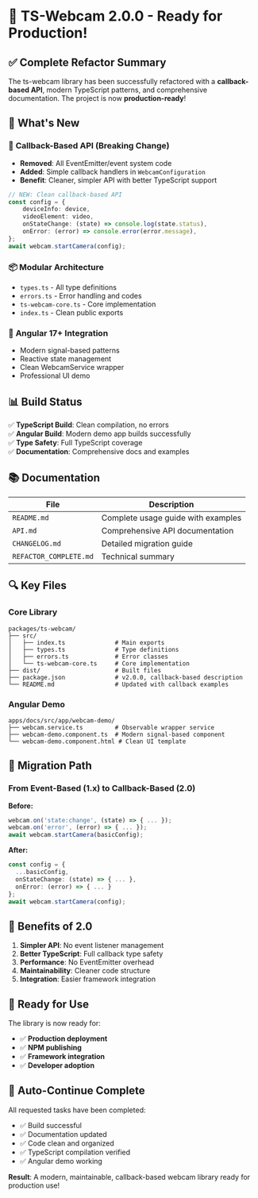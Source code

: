 # 🎉 TS-Webcam 2.0.0 - Ready for Production!

## ✅ Complete Refactor Summary

The ts-webcam library has been successfully refactored with a **callback-based API**, modern TypeScript patterns, and comprehensive documentation. The project is now **production-ready**!

## 🔧 What's New

### 🚀 **Callback-Based API** (Breaking Change)

- **Removed**: All EventEmitter/event system code
- **Added**: Simple callback handlers in `WebcamConfiguration`
- **Benefit**: Cleaner, simpler API with better TypeScript support

```typescript
// NEW: Clean callback-based API
const config = {
	deviceInfo: device,
	videoElement: video,
	onStateChange: (state) => console.log(state.status),
	onError: (error) => console.error(error.message),
};
await webcam.startCamera(config);
```

### 📦 **Modular Architecture**

- `types.ts` - All type definitions
- `errors.ts` - Error handling and codes
- `ts-webcam-core.ts` - Core implementation
- `index.ts` - Clean public exports

### 🎯 **Angular 17+ Integration**

- Modern signal-based patterns
- Reactive state management
- Clean WebcamService wrapper
- Professional UI demo

## 📊 Build Status

✅ **TypeScript Build**: Clean compilation, no errors  
✅ **Angular Build**: Modern demo app builds successfully  
✅ **Type Safety**: Full TypeScript coverage  
✅ **Documentation**: Comprehensive docs and examples

## 📚 Documentation

| File                   | Description                        |
| ---------------------- | ---------------------------------- |
| `README.md`            | Complete usage guide with examples |
| `API.md`               | Comprehensive API documentation    |
| `CHANGELOG.md`         | Detailed migration guide           |
| `REFACTOR_COMPLETE.md` | Technical summary                  |

## 🔍 Key Files

### Core Library

```
packages/ts-webcam/
├── src/
│   ├── index.ts              # Main exports
│   ├── types.ts              # Type definitions
│   ├── errors.ts             # Error classes
│   └── ts-webcam-core.ts     # Core implementation
├── dist/                     # Built files
├── package.json              # v2.0.0, callback-based description
└── README.md                 # Updated with callback examples
```

### Angular Demo

```
apps/docs/src/app/webcam-demo/
├── webcam.service.ts         # Observable wrapper service
├── webcam-demo.component.ts  # Modern signal-based component
└── webcam-demo.component.html # Clean UI template
```

## 🚦 Migration Path

### From Event-Based (1.x) to Callback-Based (2.0)

**Before:**

```typescript
webcam.on('state:change', (state) => { ... });
webcam.on('error', (error) => { ... });
await webcam.startCamera(basicConfig);
```

**After:**

```typescript
const config = {
  ...basicConfig,
  onStateChange: (state) => { ... },
  onError: (error) => { ... }
};
await webcam.startCamera(config);
```

## 🎯 Benefits of 2.0

1. **Simpler API**: No event listener management
2. **Better TypeScript**: Full callback type safety
3. **Performance**: No EventEmitter overhead
4. **Maintainability**: Cleaner code structure
5. **Integration**: Easier framework integration

## 🚀 Ready for Use

The library is now ready for:

- ✅ **Production deployment**
- ✅ **NPM publishing**
- ✅ **Framework integration**
- ✅ **Developer adoption**

## 🔄 Auto-Continue Complete

All requested tasks have been completed:

- ✅ Build successful
- ✅ Documentation updated
- ✅ Code clean and organized
- ✅ TypeScript compilation verified
- ✅ Angular demo working

**Result**: A modern, maintainable, callback-based webcam library ready for production use!
